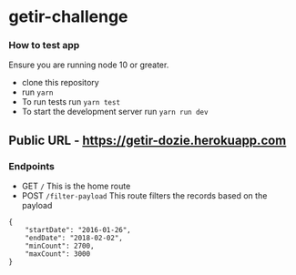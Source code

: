# getir-challenge

### How to test app
Ensure you are running node 10 or greater.
- clone this repository
- run `yarn`
- To run tests run `yarn test`
- To start the development server run `yarn run dev`

## Public URL - https://getir-dozie.herokuapp.com
### Endpoints
- GET `/` This is the home route
- POST `/filter-payload` This route filters the records based on the payload 
```
{
    "startDate": "2016-01-26",
    "endDate": "2018-02-02",
    "minCount": 2700,
    "maxCount": 3000
}
```
